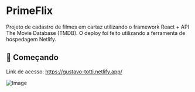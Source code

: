 # PrimeFlix

Projeto de cadastro de filmes em cartaz utilizando o framework React + API The Movie Database (TMDB). O deploy foi feito utilizando a ferramenta de hospedagem Netlify.

## 🚀 Começando

Link de acesso: https://gustavo-totti.netlify.app/

![Image](https://github.com/user-attachments/assets/959b0116-5645-4b1d-b16e-b2b048175064)

